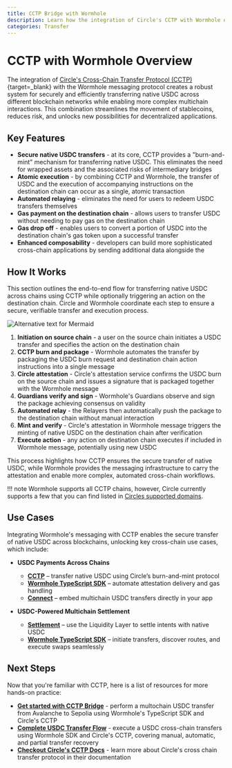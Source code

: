 ```yaml
---
title: CCTP Bridge with Wormhole
description: Learn how the integration of Circle's CCTP with Wormhole enables secure and efficient native USDC transfers and complex cross-chain interactions.
categories: Transfer
---
```


# CCTP with Wormhole Overview 

The integration of [Circle's Cross-Chain Transfer Protocol (CCTP)](https://www.circle.com/cross-chain-transfer-protocol){target=\_blank} with the Wormhole messaging protocol creates a robust system for securely and efficiently transferring native USDC across different blockchain networks while enabling more complex multichain interactions. This combination streamlines the movement of stablecoins, reduces risk, and unlocks new possibilities for decentralized applications.

## Key Features

- **Secure native USDC transfers** - at its core, CCTP provides a "burn-and-mint" mechanism for transferring native USDC. This eliminates the need for wrapped assets and the associated risks of intermediary bridges
- **Atomic execution** - by combining CCTP and Wormhole, the transfer of USDC and the execution of accompanying instructions on the destination chain can occur as a single, atomic transaction
- **Automated relaying** - eliminates the need for users to redeem USDC transfers themselves
- **Gas payment on the destination chain** - allows users to transfer USDC without needing to pay gas on the destination chain
- **Gas drop off** - enables users to convert a portion of USDC into the destination chain's gas token upon a successful transfer
- **Enhanced composability** - developers can build more sophisticated cross-chain applications by sending additional data alongside the 

## How It Works

This section outlines the end-to-end flow for transferring native USDC across chains using CCTP while optionally triggering an action on the destination chain. Circle and Wormhole coordinate each step to ensure a secure, verifiable transfer and execution process.

![Alternative text for Mermaid](Todo)

1. **Initiation on source chain** - a user on the source chain initiates a USDC transfer and specifies the action on the destination chain
2. **CCTP burn and package** - Wormhole automates the transfer by packaging the USDC burn request and destination chain action instructions into a single message
3. **Circle attestation** -  Circle's attestation service confirms the USDC burn on the source chain and issues a signature that is packaged together with the Wormhole message
4. **Guardians verify and sign** - Wormhole's Guardians observe and sign the package achieving consensus on validity 
5. **Automated relay** - the Relayers then automatically push the package to the destination chain without manual interaction
6. **Mint and verify** - Circle's attestation in Wormhole message triggers the minting of native USDC on the destination chain after verification
7. **Execute action** - any action on destination chain executes if included in Wormhole message, potentially using new USDC

This process highlights how CCTP ensures the secure transfer of native USDC, while Wormhole provides the messaging infrastructure to carry the attestation and enable more complex, automated cross-chain workflows.

!!! note 
    Wormhole supports all CCTP chains, however, Circle currently supports a few that you can find listed in [Circles supported domains](https://developers.circle.com/stablecoins/supported-domains).


## Use Cases

Integrating Wormhole's messaging with CCTP enables the secure transfer of native USDC across blockchains, unlocking key cross-chain use cases, which include:

- **USDC Payments Across Chains**
    - [**CCTP**](/docs/products/cctp-bridge/get-started/) – transfer native USDC using Circle’s burn-and-mint protocol
    - [**Wormhole TypeScript SDK**](/docs/tools/typescript-sdk/sdk-reference/) – automate attestation delivery and gas handling
    - [**Connect**](/docs/products/connect/overview/) – embed multichain USDC transfers directly in your app

- **USDC-Powered Multichain Settlement**
    - [**Settlement**](/docs/products/settlement/overview/) – use the Liquidity Layer to settle intents with native USDC
    - [**Wormhole TypeScript SDK**](/docs/tools/typescript-sdk/sdk-reference/) – initiate transfers, discover routes, and execute swaps seamlessly

## Next Steps

Now that you're familiar with CCTP, here is a list of resources for more hands-on practice:

- [**Get started with CCTP Bridge**](Todo) - perform a multochain USDC transfer from Avalanche to Sepolia using Wormhole's TypeScript SDK and Circle's CCTP
- [**Complete USDC Transfer Flow**](Todo) -  execute a USDC cross-chain transfers using Wormhole SDK and Circle's CCTP, covering manual, automatic, and partial transfer recovery
- [**Checkout Circle's CCTP Docs**](https://developers.circle.com/stablecoins/cctp-getting-started) - learn more about Circle's cross chain transfer protocol in their documentation